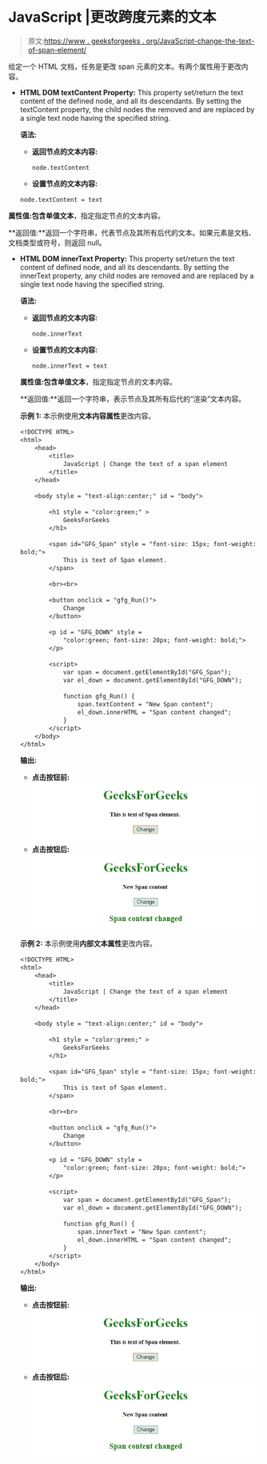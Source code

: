 # JavaScript |更改跨度元素的文本

> 原文:[https://www . geeksforgeeks . org/JavaScript-change-the-text-of-span-element/](https://www.geeksforgeeks.org/javascript-change-the-text-of-a-span-element/)

给定一个 HTML 文档，任务是更改 span 元素的文本。有两个属性用于更改内容。

*   **HTML DOM textContent Property:** This property set/return the text content of the defined node, and all its descendants. By setting the textContent property, the child nodes the removed and are replaced by a single text node having the specified string.

    **语法:**

    *   **返回节点的文本内容:**

        ```
        node.textContent

        ```

    *   **设置节点的文本内容:**

    ```
    node.textContent = text

    ```

**属性值:**包含单值**文本**，指定指定节点的文本内容。

**返回值:**返回一个字符串，代表节点及其所有后代的文本。如果元素是文档、文档类型或符号，则返回 null。

*   **HTML DOM innerText Property:** This property set/return the text content of defined node, and all its descendants. By setting the innerText property, any child nodes are removed and are replaced by a single text node having the specified string.

    **语法:**

    *   **返回节点的文本内容:**

        ```
        node.innerText

        ```

    *   **设置节点的文本内容:**

        ```
        node.innerText = text

        ```

    **属性值:**包含单值**文本**，指定指定节点的文本内容。

    **返回值:**返回一个字符串，表示节点及其所有后代的“渲染”文本内容。

    **示例 1:** 本示例使用**文本内容属性**更改内容。

    ```
    <!DOCTYPE HTML> 
    <html> 
        <head> 
            <title> 
                JavaScript | Change the text of a span element
            </title>
        </head> 

        <body style = "text-align:center;" id = "body"> 

            <h1 style = "color:green;" > 
                GeeksForGeeks 
            </h1> 

            <span id="GFG_Span" style = "font-size: 15px; font-weight: bold;">
                This is text of Span element. 
            </span>

            <br><br>

            <button onclick = "gfg_Run()"> 
                Change
            </button>

            <p id = "GFG_DOWN" style = 
                "color:green; font-size: 20px; font-weight: bold;">
            </p>

            <script>
                var span = document.getElementById("GFG_Span");
                var el_down = document.getElementById("GFG_DOWN");

                function gfg_Run() {
                    span.textContent = "New Span content";
                    el_down.innerHTML = "Span content changed";
                }         
            </script> 
        </body> 
    </html>                    
    ```

    **输出:**

    *   **点击按钮前:**
        ![](img/4343166e0a5af3a7b64ea111641eca91.png)
    *   **点击按钮后:**
        ![](img/a1636168131b1ef13b1a5f3ca0d9f7a1.png)

    **示例 2:** 本示例使用**内部文本属性**更改内容。

    ```
    <!DOCTYPE HTML> 
    <html> 
        <head> 
            <title> 
                JavaScript | Change the text of a span element
            </title>
        </head> 

        <body style = "text-align:center;" id = "body"> 

            <h1 style = "color:green;" > 
                GeeksForGeeks 
            </h1> 

            <span id="GFG_Span" style = "font-size: 15px; font-weight: bold;"> 
                This is text of Span element. 
            </span>

            <br><br>

            <button onclick = "gfg_Run()"> 
                Change
            </button>

            <p id = "GFG_DOWN" style = 
                "color:green; font-size: 20px; font-weight: bold;">
            </p>

            <script>
                var span = document.getElementById("GFG_Span");
                var el_down = document.getElementById("GFG_DOWN");

                function gfg_Run() {
                    span.innerText = "New Span content";
                    el_down.innerHTML = "Span content changed";
                }         
            </script> 
        </body> 
    </html>                    
    ```

    **输出:**

    *   **点击按钮前:**
        ![](img/4343166e0a5af3a7b64ea111641eca91.png)
    *   **点击按钮后:**
        ![](img/a1636168131b1ef13b1a5f3ca0d9f7a1.png)
